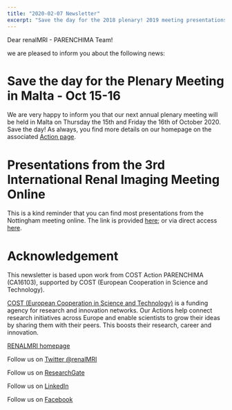 ```yaml
---
title: "2020-02-07 Newsletter"
excerpt: "Save the day for the 2018 plenary! 2019 meeting presentations online.."
---
```


Dear renalMRI - PARENCHIMA Team! 

we are pleased to inform you about the following news: 

# Save the day for the Plenary Meeting in Malta - Oct 15-16

We are very happy to inform you that our next annual plenary meeting will be held in Malta on Thursday the 15th and Friday the 16th of October 2020. Save the day! 
As always, you find more details on our homepage on the associated [Action page](https://renalmri.org/action/28).

# Presentations from the 3rd International Renal Imaging Meeting Online

This is a kind reminder that you can find most presentations from the Nottingham meeting online. The link is provided [here](https://renalmri.org/action/16); or via direct access [here](https://www.nottingham.ac.uk/research/groups/spmic/research/uk-renal-imaging-network/3rd-renal-symposium/).
 
# Acknowledgement

This newsletter is based upon work from COST Action PARENCHIMA (CA16103), supported by COST (European Cooperation in Science and Technology). 

[COST (European Cooperation in Science and Technology)](www.cost.eu) is a funding agency for research and innovation networks. Our Actions help connect research initiatives across Europe and enable scientists to grow their ideas by sharing them with their peers. This boosts their research, career and innovation.  

[RENALMRI homepage](www.renalmri.org)

Follow us on 	[Twitter @renalMRI](https://twitter.com/renalMRI)

Follow us on 	[ResearchGate](https://www.researchgate.net/project/PARENCHIMA-Magnetic-Resonance-Imaging-Biomarkers-for-Chronic-Kidney-Disease-COST-action-CA16103)

Follow us on 	[LinkedIn](http://www.linkedin.com/groups/8448307)

Follow us on 	[Facebook](https://www.facebook.com/renalmri/)

